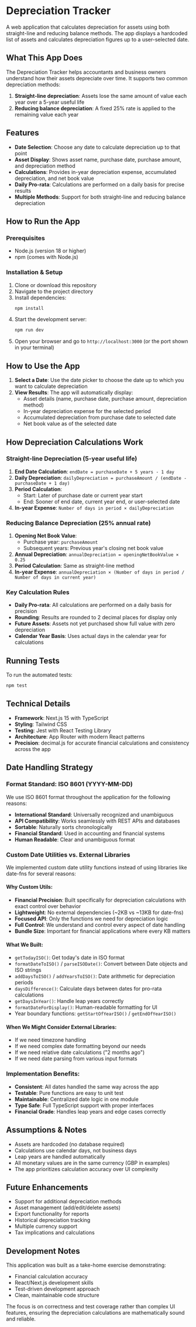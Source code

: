# Depreciation Tracker

A web application that calculates depreciation for assets using both straight-line and reducing balance methods. The app displays a hardcoded list of assets and calculates depreciation figures up to a user-selected date.

## What This App Does

The Depreciation Tracker helps accountants and business owners understand how their assets depreciate over time. It supports two common depreciation methods:

1. **Straight-line depreciation**: Assets lose the same amount of value each year over a 5-year useful life
2. **Reducing balance depreciation**: A fixed 25% rate is applied to the remaining value each year

## Features

- **Date Selection**: Choose any date to calculate depreciation up to that point
- **Asset Display**: Shows asset name, purchase date, purchase amount, and depreciation method
- **Calculations**: Provides in-year depreciation expense, accumulated depreciation, and net book value
- **Daily Pro-rata**: Calculations are performed on a daily basis for precise results
- **Multiple Methods**: Support for both straight-line and reducing balance depreciation

## How to Run the App

### Prerequisites
- Node.js (version 18 or higher)
- npm (comes with Node.js)

### Installation & Setup
1. Clone or download this repository
2. Navigate to the project directory
3. Install dependencies:
   ```bash
   npm install
   ```
4. Start the development server:
   ```bash
   npm run dev
   ```
5. Open your browser and go to `http://localhost:3000` (or the port shown in your terminal)

## How to Use the App

1. **Select a Date**: Use the date picker to choose the date up to which you want to calculate depreciation
2. **View Results**: The app will automatically display:
   - Asset details (name, purchase date, purchase amount, depreciation method)
   - In-year depreciation expense for the selected period
   - Accumulated depreciation from purchase date to selected date
   - Net book value as of the selected date

## How Depreciation Calculations Work

### Straight-line Depreciation (5-year useful life)

1. **End Date Calculation**: `endDate = purchaseDate + 5 years - 1 day`
2. **Daily Depreciation**: `dailyDepreciation = purchaseAmount / (endDate - purchaseDate + 1 day)`
3. **Period Calculation**: 
   - Start: Later of purchase date or current year start
   - End: Sooner of end date, current year end, or user-selected date
4. **In-year Expense**: `Number of days in period × dailyDepreciation`

### Reducing Balance Depreciation (25% annual rate)

1. **Opening Net Book Value**: 
   - Purchase year: `purchaseAmount`
   - Subsequent years: Previous year's closing net book value
2. **Annual Depreciation**: `annualDepreciation = openingNetBookValue × 0.25`
3. **Period Calculation**: Same as straight-line method
4. **In-year Expense**: `annualDepreciation × (Number of days in period / Number of days in current year)`

### Key Calculation Rules

- **Daily Pro-rata**: All calculations are performed on a daily basis for precision
- **Rounding**: Results are rounded to 2 decimal places for display only
- **Future Assets**: Assets not yet purchased show full value with zero depreciation
- **Calendar Year Basis**: Uses actual days in the calendar year for calculations

## Running Tests

To run the automated tests:
```bash
npm test
```

## Technical Details

- **Framework**: Next.js 15 with TypeScript
- **Styling**: Tailwind CSS
- **Testing**: Jest with React Testing Library
- **Architecture**: App Router with modern React patterns
- **Precision**: decimal.js for accurate financial calculations and consistency across the app

## Date Handling Strategy

### **Format Standard: ISO 8601 (YYYY-MM-DD)**
We use ISO 8601 format throughout the application for the following reasons:
- **International Standard**: Universally recognized and unambiguous
- **API Compatibility**: Works seamlessly with REST APIs and databases
- **Sortable**: Naturally sorts chronologically
- **Financial Standard**: Used in accounting and financial systems
- **Human Readable**: Clear and unambiguous format

### **Custom Date Utilities vs. External Libraries**
We implemented custom date utility functions instead of using libraries like date-fns for several reasons:

#### **Why Custom Utils:**
- **Financial Precision**: Built specifically for depreciation calculations with exact control over behavior
- **Lightweight**: No external dependencies (~2KB vs ~13KB for date-fns)
- **Focused API**: Only the functions we need for depreciation logic
- **Full Control**: We understand and control every aspect of date handling
- **Bundle Size**: Important for financial applications where every KB matters

#### **What We Built:**
- `getTodayISO()`: Get today's date in ISO format
- `formatDateToISO()` / `parseISODate()`: Convert between Date objects and ISO strings
- `addDaysToISO()` / `addYearsToISO()`: Date arithmetic for depreciation periods
- `daysDifference()`: Calculate days between dates for pro-rata calculations
- `getDaysInYear()`: Handle leap years correctly
- `formatDateForDisplay()`: Human-readable formatting for UI
- Year boundary functions: `getStartOfYearISO()` / `getEndOfYearISO()`

#### **When We Might Consider External Libraries:**
- If we need timezone handling
- If we need complex date formatting beyond our needs
- If we need relative date calculations ("2 months ago")
- If we need date parsing from various input formats

### **Implementation Benefits:**
- **Consistent**: All dates handled the same way across the app
- **Testable**: Pure functions are easy to unit test
- **Maintainable**: Centralized date logic in one module
- **Type Safe**: Full TypeScript support with proper interfaces
- **Financial Grade**: Handles leap years and edge cases correctly

## Assumptions & Notes

- Assets are hardcoded (no database required)
- Calculations use calendar days, not business days
- Leap years are handled automatically
- All monetary values are in the same currency (GBP in examples)
- The app prioritizes calculation accuracy over UI complexity

## Future Enhancements

- Support for additional depreciation methods
- Asset management (add/edit/delete assets)
- Export functionality for reports
- Historical depreciation tracking
- Multiple currency support
- Tax implications and calculations

## Development Notes

This application was built as a take-home exercise demonstrating:
- Financial calculation accuracy
- React/Next.js development skills
- Test-driven development approach
- Clean, maintainable code structure

The focus is on correctness and test coverage rather than complex UI features, ensuring the depreciation calculations are mathematically sound and reliable.
